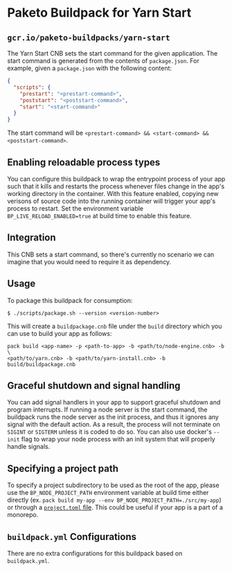 # Paketo Buildpack for Yarn Start

## `gcr.io/paketo-buildpacks/yarn-start`

The Yarn Start CNB sets the start command for the given application. The start
command is generated from the contents of `package.json`. For example, given a
`package.json` with the following content:

```json
{
  "scripts": {
    "prestart": "<prestart-command>",
    "poststart": "<poststart-command>",
    "start": "<start-command>"
  }
}
```

The start command will be `<prestart-command> && <start-command> && <poststart-command>`.

## Enabling reloadable process types

You can configure this buildpack to wrap the entrypoint process of your app
such that it kills and restarts the process whenever files change in the app's working
directory in the container. With this feature enabled, copying new
verisons of source code into the running container will trigger your app's
process to restart. Set the environment variable `BP_LIVE_RELOAD_ENABLED=true`
at build time to enable this feature.

## Integration

This CNB sets a start command, so there's currently no scenario we can
imagine that you would need to require it as dependency.

## Usage

To package this buildpack for consumption:

```
$ ./scripts/package.sh --version <version-number>
```

This will create a `buildpackage.cnb` file under the `build` directory which you
can use to build your app as follows:
```
pack build <app-name> -p <path-to-app> -b <path/to/node-engine.cnb> -b \
<path/to/yarn.cnb> -b <path/to/yarn-install.cnb> -b build/buildpackage.cnb
```

## Graceful shutdown and signal handling

You can add signal handlers in your app to support graceful shutdown and
program interrupts. If running a node server is the start command, the
buildpack runs the node server as the init process, and thus it ignores any
signal with the default action. As a result, the process will not terminate on
`SIGINT` or `SIGTERM` unless it is coded to do so. You can also use docker's
`--init` flag to wrap your node process with an init system that will properly
handle signals.

## Specifying a project path

To specify a project subdirectory to be used as the root of the app, please use
the `BP_NODE_PROJECT_PATH` environment variable at build time either directly
(ex. `pack build my-app --env BP_NODE_PROJECT_PATH=./src/my-app`) or through a
[`project.toml`
file](https://github.com/buildpacks/spec/blob/main/extensions/project-descriptor.md).
This could be useful if your app is a part of a monorepo.

## `buildpack.yml` Configurations

There are no extra configurations for this buildpack based on `buildpack.yml`.
